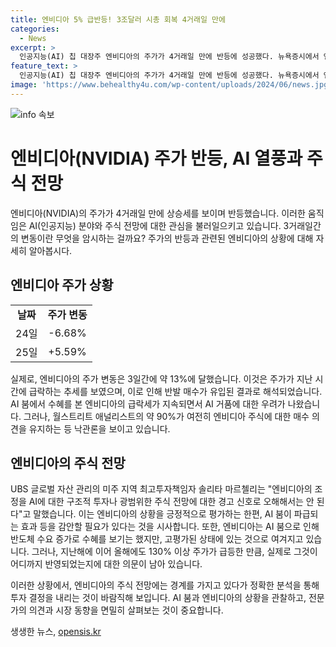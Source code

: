 ```yaml
---
title: 엔비디아 5% 급반등! 3조달러 시총 회복 4거래일 만에
categories:
  - News
excerpt: >
  인공지능(AI) 칩 대장주 엔비디아의 주가가 4거래일 만에 반등에 성공했다. 뉴욕증시에서 엔비디아 주가는 5.59% 상승한 124.72달러를 기록했다. 시가총액은 3조670억 달러로 3조 달러를 넘어섰다. 최근 3거래일간 13% 하락했으나, 월스트리트 애널리스트들은 여전히 엔비디아 주식에 대한 매수 의견을 유지하며 긍정적인 전망을 내놓고 있다.
feature_text: >
  인공지능(AI) 칩 대장주 엔비디아의 주가가 4거래일 만에 반등에 성공했다. 뉴욕증시에서 엔비디아 주가는 5.59% 상승한 124.72달러를 기록했다. 시가총액은 3조670억 달러로 3조 달러를 넘어섰다. 최근 3거래일간 13% 하락했으나, 월스트리트 애널리스트들은 여전히 엔비디아 주식에 대한 매수 의견을 유지하며 긍정적인 전망을 내놓고 있다.
image: 'https://www.behealthy4u.com/wp-content/uploads/2024/06/news.jpg'
---
```


<p><img src="https://www.behealthy4u.com/wp-content/uploads/2024/06/news.jpg" alt="info 속보" /></p>

<h1>엔비디아(NVIDIA) 주가 반등, AI 열풍과 주식 전망</h1>

<p data-ke-size="size16">엔비디아(NVIDIA)의 주가가 4거래일 만에 상승세를 보이며 반등했습니다. 이러한 움직임은 AI(인공지능) 분야와 주식 전망에 대한 관심을 불러일으키고 있습니다. 3거래일간의 변동이란 무엇을 암시하는 걸까요? 주가의 반등과 관련된 엔비디아의 상황에 대해 자세히 알아봅시다.</p>

<h2 data-ke-size="size26">엔비디아 주가 상황</h2>

<table>
  <tr>
    <td style="text-align: center; height: 17px;"><b>날짜</b></td>
    <td style="text-align: center; height: 17px;"><b>주가 변동</b></td>
  </tr>
  <tr>
    <td style="text-align: center; height: 17px;">24일</td>
    <td style="text-align: center; height: 17px;">-6.68%</td>
  </tr>
  <tr>
    <td style="text-align: center; height: 17px;">25일</td>
    <td style="text-align: center; height: 17px;">+5.59%</td>
  </tr>
</table>

<p data-ke-size="size16">실제로, 엔비디아의 주가 변동은 3일간에 약 13%에 달했습니다. 이것은 주가가 지난 시간에 급락하는 추세를 보였으며, 이로 인해 반발 매수가 유입된 결과로 해석되었습니다. AI 붐에서 수혜를 본 엔비디아의 급락세가 지속되면서 AI 거품에 대한 우려가 나왔습니다. 그러나, 월스트리트 애널리스트의 약 90%가 여전히 엔비디아 주식에 대한 매수 의견을 유지하는 등 낙관론을 보이고 있습니다.</p>

<h2 data-ke-size="size26">엔비디아의 주식 전망</h2>

<p data-ke-size="size16">UBS 글로벌 자산 관리의 미주 지역 최고투자책임자 솔리타 마르첼리는 "엔비디아의 조정을 AI에 대한 구조적 투자나 광범위한 주식 전망에 대한 경고 신호로 오해해서는 안 된다"고 말했습니다. 이는 엔비디아의 상황을 긍정적으로 평가하는 한편, AI 붐이 파급되는 효과 등을 감안할 필요가 있다는 것을 시사합니다. 또한, 엔비디아는 AI 붐으로 인해 반도체 수요 증가로 수혜를 보기는 했지만, 고평가된 상태에 있는 것으로 여겨지고 있습니다. 그러나, 지난해에 이어 올해에도 130% 이상 주가가 급등한 만큼, 실제로 그것이 어디까지 반영되었는지에 대한 의문이 남아 있습니다.</p>

<p data-ke-size="size16">이러한 상황에서, 엔비디아의 주식 전망에는 경계를 가지고 있다가 정확한 분석을 통해 투자 결정을 내리는 것이 바람직해 보입니다. AI 붐과 엔비디아의 상황을 관찰하고, 전문가의 의견과 시장 동향을 면밀히 살펴보는 것이 중요합니다.</p>
생생한 뉴스, <a href="https://opensis.kr" rel="dofollow">opensis.kr</a>


